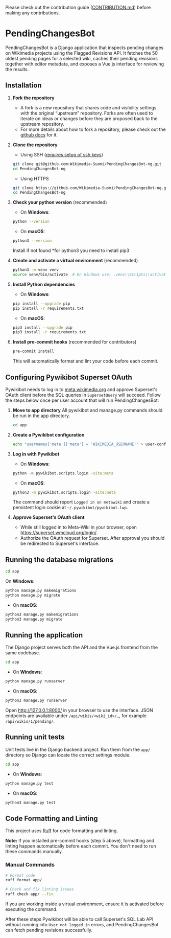 Please check out the contribution guide ([CONTRIBUTION.md](https://github.com/Wikimedia-Suomi/PendingChangesBot-ng/blob/main/CONTRIBUTING.md)) before making any contributions.

# PendingChangesBot

PendingChangesBot is a Django application that inspects pending changes on Wikimedia
projects using the Flagged Revisions API. It fetches the 50 oldest pending pages for a
selected wiki, caches their pending revisions together with editor metadata, and exposes a
Vue.js interface for reviewing the results.

## Installation

1. **Fork the repository**
   * A fork is a new repository that shares code and visibility settings with the original “upstream” repository. Forks are often used to iterate on ideas or changes before they are proposed back to the upstream repository.
   * For more details about how to fork a repository, please check out the [github docs](https://docs.github.com/en/pull-requests/collaborating-with-pull-requests/working-with-forks/fork-a-repo) for it.
2. **Clone the repository**
   * Using SSH ([requires setup of ssh keys](https://docs.github.com/en/authentication/connecting-to-github-with-ssh))
   ```bash
   git clone git@github.com:Wikimedia-Suomi/PendingChangesBot-ng.git
   cd PendingChangesBot-ng
   ```
   * Using HTTPS
    ```bash
   git clone https://github.com/Wikimedia-Suomi/PendingChangesBot-ng.git
   cd PendingChangesBot-ng
   ```
3. **Check your python version** (recommended)
   * On **Windows**:
   ```bash
   python --version
   ```
   * On **macOS**:
   ```bash
   python3 --version
   ```
   Install if not found *for python3 you need to install pip3 
4. **Create and activate a virtual environment** (recommended)
   ```bash
   python3 -m venv venv
   source venv/bin/activate  # On Windows use: .venv\\Scripts\\activate
   ```
5. **Install Python dependencies**
   * On **Windows**:
   ```bash
   pip install --upgrade pip
   pip install -r requirements.txt
   ```
   * On **macOS**:
   ```bash
   pip3 install --upgrade pip
   pip3 install -r requirements.txt
   ```


5. **Install pre-commit hooks** (recommended for contributors)
   ```bash
   pre-commit install
   ```
   This will automatically format and lint your code before each commit.

## Configuring Pywikibot Superset OAuth

Pywikibot needs to log in to [meta.wikimedia.org](https://meta.wikimedia.org) and approve
Superset's OAuth client before the SQL queries in `SupersetQuery` will succeed. Follow
the steps below once per user account that will run PendingChangesBot:
1. **Move to app directory**
   All pywikibot and manage.py commands should be run in the app directory.
   
   ```bash
   cd app
   ```

3. **Create a Pywikibot configuration**
   ```bash
   echo "usernames['meta']['meta'] = 'WIKIMEDIA_USERNAME'" > user-config.py
   ```

4. **Log in with Pywikibot**
   * On **Windows**:
   ```bash
   python -m pywikibot.scripts.login -site:meta
   ```
   * On **macOS**:
   ```bash
   python3 -m pywikibot.scripts.login -site:meta
   ```
   The command should report `Logged in on metawiki` and create a persistent login
   cookie at `~/.pywikibot/pywikibot.lwp`.

5. **Approve Superset's OAuth client**
   - While still logged in to Meta-Wiki in your browser, open
     <https://superset.wmcloud.org/login/>.
   - Authorize the OAuth request for Superset. After approval you should be redirected
     to Superset's interface.

## Running the database migrations
```bash
cd app
```
On **Windows**:
```bash
python manage.py makemigrations
python manage.py migrate
```
* On **macOS**:
```bash
python3 manage.py makemigrations
python3 manage.py migrate
```

## Running the application

The Django project serves both the API and the Vue.js frontend from the same codebase.
```bash
cd app
```
* On **Windows**:
```bash
python manage.py runserver
```
* On **macOS**:
```bash
python3 manage.py runserver
```

Open <http://127.0.0.1:8000/> in your browser to use the interface. JSON endpoints are
available under `/api/wikis/<wiki_id>/…`, for example `/api/wikis/1/pending/`.

## Running unit tests

Unit tests live in the Django backend project. Run them from the `app/` directory so Django can locate the correct settings module.
```bash
cd app
```
* On **Windows**:
```bash
python manage.py test
```
* On **macOS**:
```bash
python3 manage.py test
```

## Code Formatting and Linting

This project uses [Ruff](https://docs.astral.sh/ruff/) for code formatting and linting.

**Note:** If you installed pre-commit hooks (step 5 above), formatting and linting happen automatically before each commit. You don't need to run these commands manually.

### Manual Commands

```bash
# Format code
ruff format app/

# Check and fix linting issues
ruff check app/ --fix
```
If you are working inside a virtual environment, ensure it is activated before executing the command.

After these steps Pywikibot will be able to call Superset's SQL Lab API without running
into `User not logged in` errors, and PendingChangesBot can fetch pending revisions
successfully.
